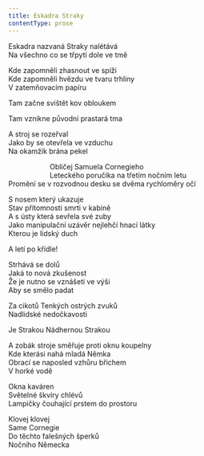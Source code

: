 ```yaml
---
title: Eskadra Straky
contentType: prose
---
```


<section>

Eskadra nazvaná Straky nalétává  
Na všechno co se třpytí dole ve tmě

Kde zapomněli zhasnout ve spíži  
Kde zapomněli hvězdu ve tvaru trhliny  
V zatemňovacím papíru

Tam začne svištět kov obloukem

Tam vznikne původní prastará tma

A stroj se rozeřval  
Jako by se otevřela ve vzduchu  
Na okamžik brána pekel

                     Obličej Samuela Cornegieho  
                     Leteckého poručíka na třetím nočním letu  
Promění se v rozvodnou desku se dvěma rychloměry očí

S nosem který ukazuje  
Stav přítomnosti smrti v kabině  
A s ústy která sevřela své zuby  
Jako manipulační uzávěr nejlehčí hnací látky  
Kterou je lidský duch

A letí po křídle!

Strhává se dolů  
Jaká to nová zkušenost  
Že je nutno se vznášeti ve výši  
Aby se smělo padat

Za cikotů Tenkých ostrých zvuků  
Nadlidské nedočkavosti

Je Strakou Nádhernou Strakou

A zobák stroje směřuje proti oknu koupelny  
Kde kterási nahá mladá Němka  
Obrací se naposled vzhůru břichem  
V horké vodě

Okna kaváren  
Světelné škvíry chlévů  
Lampičky čouhající prstem do prostoru

Klovej klovej  
Same Cornegie  
Do těchto falešných šperků  
Nočního Německa

</section>
